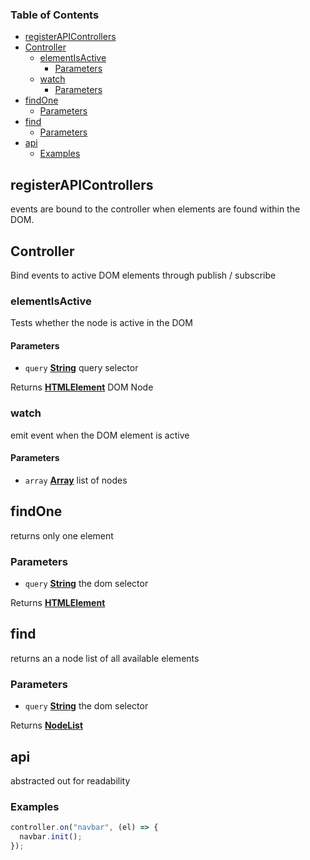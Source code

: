 <!-- Generated by documentation.js. Update this documentation by updating the source code. -->

### Table of Contents

-   [registerAPIControllers][1]
-   [Controller][2]
    -   [elementIsActive][3]
        -   [Parameters][4]
    -   [watch][5]
        -   [Parameters][6]
-   [findOne][7]
    -   [Parameters][8]
-   [find][9]
    -   [Parameters][10]
-   [api][11]
    -   [Examples][12]

## registerAPIControllers

events are bound to the controller when
elements are found within the DOM.

## Controller

Bind events to active DOM elements
through publish / subscribe

### elementIsActive

Tests whether the node is active in the DOM

#### Parameters

-   `query` **[String][13]** query selector

Returns **[HTMLElement][14]** DOM Node

### watch

emit event when the DOM element is active

#### Parameters

-   `array` **[Array][15]** list of nodes

## findOne

returns only one element

### Parameters

-   `query` **[String][13]** the dom selector

Returns **[HTMLElement][14]** 

## find

returns an a node list of all available elements

### Parameters

-   `query` **[String][13]** the dom selector

Returns **[NodeList][16]** 

## api

abstracted out for readability

### Examples

```javascript
controller.on("navbar", (el) => {
  navbar.init();
});
```

[1]: #registerapicontrollers

[2]: #controller

[3]: #elementisactive

[4]: #parameters

[5]: #watch

[6]: #parameters-1

[7]: #findone

[8]: #parameters-2

[9]: #find

[10]: #parameters-3

[11]: #api

[12]: #examples

[13]: https://developer.mozilla.org/docs/Web/JavaScript/Reference/Global_Objects/String

[14]: https://developer.mozilla.org/docs/Web/HTML/Element

[15]: https://developer.mozilla.org/docs/Web/JavaScript/Reference/Global_Objects/Array

[16]: https://developer.mozilla.org/docs/Web/API/NodeList
